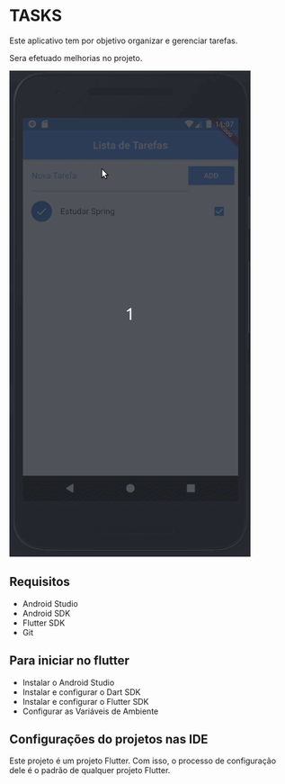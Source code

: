 # TASKS

Este aplicativo tem por objetivo organizar e gerenciar tarefas.

Sera efetuado melhorias no projeto.

![Tela Aplicação](https://github.com/AlexandreFerreiraCosta/tasks/blob/desenvolvimento/imagens/tasks.gif)

## Requisitos

 * Android Studio
 * Android SDK
 * Flutter SDK
 * Git

## Para iniciar no flutter

* Instalar o Android Studio
* Instalar e configurar o Dart SDK
* Instalar e configurar o Flutter SDK
* Configurar as Variáveis de Ambiente

## Configurações do projetos nas IDE

Este projeto é um projeto Flutter. Com isso, o processo de configuração dele é o padrão de qualquer projeto Flutter.
